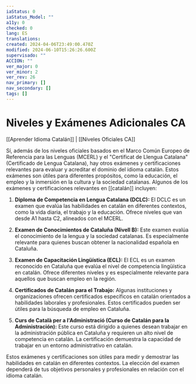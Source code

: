 ```yaml
---
iaStatus: 0
iaStatus_Model: ""
a11y: 0
checked: 0
lang: ES
translations: 
created: 2024-04-06T23:49:00.470Z
modified: 2024-06-10T15:26:26.600Z
supervisado: ""
ACCION: ""
ver_major: 0
ver_minor: 2
ver_rev: 26
nav_primary: []
nav_secondary: []
tags: []
---
```

# Niveles y Exámenes Adicionales CA

[[Aprender Idioma Catalán]] | [[Niveles Oficiales CA]]

Sí, además de los niveles oficiales basados en el Marco Común Europeo de Referencia para las Lenguas (MCERL) y el "Certificat de Llengua Catalana" (Certificado de Lengua Catalana), hay otros exámenes y certificaciones relevantes para evaluar y acreditar el dominio del idioma catalán. Estos exámenes son útiles para diferentes propósitos, como la educación, el empleo y la inmersión en la cultura y la sociedad catalanas. Algunos de los exámenes y certificaciones relevantes en [[catalán]] incluyen:

1. **Diploma de Competencia en Lengua Catalana (DCLC):** El DCLC es un examen que evalúa las habilidades en catalán en diferentes contextos, como la vida diaria, el trabajo y la educación. Ofrece niveles que van desde A1 hasta C2, alineados con el MCERL.
    
2. **Examen de Conocimientos de Cataluña (Nivell B):** Este examen evalúa el conocimiento de la lengua y la sociedad catalanas. Es especialmente relevante para quienes buscan obtener la nacionalidad española en Cataluña.
    
3. **Examen de Capacitación Lingüística (ECL):** El ECL es un examen reconocido en Cataluña que evalúa el nivel de competencia lingüística en catalán. Ofrece diferentes niveles y es especialmente relevante para aquellos que buscan empleo en la región.
    
4. **Certificados de Catalán para el Trabajo:** Algunas instituciones y organizaciones ofrecen certificados específicos en catalán orientados a habilidades laborales y profesionales. Estos certificados pueden ser útiles para la búsqueda de empleo en Cataluña.
    
5. **Curs de Català per a l'Administració (Curso de Catalán para la Administración):** Este curso está dirigido a quienes desean trabajar en la administración pública en Cataluña y requieren un alto nivel de competencia en catalán. La certificación demuestra la capacidad de trabajar en un entorno administrativo en catalán.
    

Estos exámenes y certificaciones son útiles para medir y demostrar las habilidades en catalán en diferentes contextos. La elección del examen dependerá de tus objetivos personales y profesionales en relación con el idioma catalán.